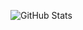 ![GitHub Stats](https://github-readme-streak-stats.herokuapp.com/?user=bryllemutia&theme=default&hide_border=true)

